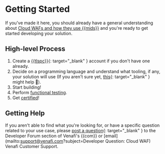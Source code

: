 # Getting Started

If you've made it here, you should already have a general understanding about [Cloud WAFs and how they use {{mids}}](1-overview-cloud-waf.md) and you're ready to get started developing your solution.

## High-level Process

1. Create a [{{tlspc}}](https://vaas.venafi.com){: target="_blank" } account if you don't have one already.
1. Decide on a programming language and understand what tooling, if any, your solution will use (If you aren't sure yet, [this](https://venafi-dev-onboarding.paperform.co/){: target="_blank" } might help 🙂).
1. Start building!
1. Perform [functional testing](3-functional-testing-cloud-waf.md).
1. Get [certified](../../Certification/TLS-Protect-Cloud/1-tlsp-certification-intro.md)!

## Getting Help

If you aren't able to find what you're looking for, or have a specific question related to your use case, please [post a question](https://community.venafi.com/ask-the-community-23){: target="_blank" } to the Developer Forum section of Venafi's {{com}} or [email](mailto:support@venafi.com?subject=Developer Question: Cloud WAF) Venafi Customer Support. 

